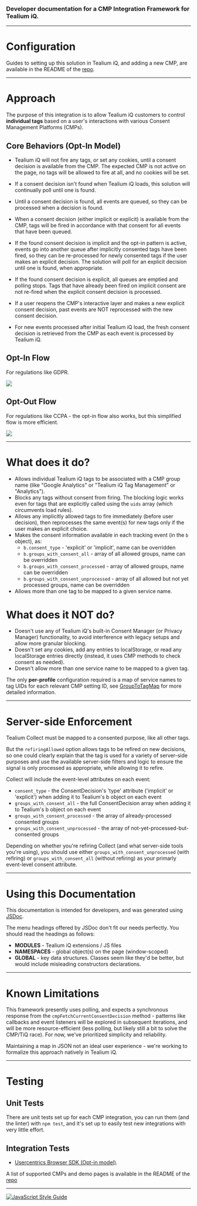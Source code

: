 ### Developer documentation for a CMP Integration Framework for Tealium iQ.

----

# Configuration

Guides to setting up this solution in Tealium iQ, and adding a new CMP, are available in the README of the [repo](https://github.com/jaquith/cmp-integrations). 

----

# Approach

The purpose of this integration is to allow Tealium iQ customers to control **individual tags** based on a user's interactions with various Consent Management Platforms (CMPs).

## Core Behaviors (Opt-In Model)

 - Tealium iQ will not fire any tags, or set any cookies, until a consent decision is available from the CMP. The expected CMP is not active on the page, no tags will be allowed to fire at all, and no cookies will be set.

 - If a consent decision isn't found when Tealium iQ loads, this solution will continually poll until one is found.

 - Until a consent decision is found, all events are queued, so they can be processed when a decision is found.

 - When a consent decision (either implicit or explicit) is available from the CMP, tags will be fired in accordance with that consent for all events that have been queued.

 - If the found consent decision is implicit and the opt-in pattern is active, events go into another queue after implicitly consented tags have been fired, so they can be re-processed for newly consented tags if the user makes an explicit decision. The solution will poll for an explicit decision until one is found, when appropriate.
 
 - If the found consent decision is explicit, all queues are emptied and polling stops. Tags that have already been fired on implicit consent are not re-fired when the explicit consent decision is processed.

 - If a user reopens the CMP's interactive layer and makes a new explicit consent decision, past events are NOT reprocessed with the new consent decision.
 
 - For new events processed after initial Tealium iQ load, the fresh consent decision is retrieved from the CMP as each event is processed by Tealium iQ.

## Opt-In Flow

For regulations like GDPR.

<img style="max-width: 1200px;" src='tiq-cmp-integration-flow-opt-in.png'/>

## Opt-Out Flow

For regulations like CCPA - the opt-in flow also works, but this simplified flow is more efficient.

<img style="max-width: 1200px;" src='tiq-cmp-integration-flow-opt-out.png'/>

----

# What does it do?

 - Allows individual Tealium iQ tags to be associated with a CMP group name (like "Google Analytics" or "Tealium iQ Tag Management" or "Analytics").
 - Blocks any tags without consent from firing. The blocking logic works even for tags that are explicitly called using the `uids` array (which circumvents load rules).
 - Allows any implicitly allowed tags to fire immediately (before user decision), then reprocesses the same event(s) for new tags only if the user makes an explicit choice.
 - Makes the consent information available in each tracking event (in the `b` object), as: 
   - `b.consent_type` - 'explicit' or 'implicit', name can be overridden
   - `b.groups_with_consent_all` - array of all allowed groups, name can be overridden
   - `b.groups_with_consent_processed` - array of allowed groups, name can be overridden
   - `b.groups_with_consent_unprocessed` - array of all allowed but not yet processed groups, name can be overridden
 - Allows more than one tag to be mapped to a given service name.

# What does it NOT do?

 - Doesn't use any of Tealium iQ's built-in Consent Manager (or Privacy Manager) functionality, to avoid interference with legacy setups and allow more granular blocking.
 - Doesn't set any cookies, add any entries to localStorage, or read any localStorage entries directly (instead, it uses CMP methods to check consent as needed).
 - Doesn't allow more than one service name to be mapped to a given tag.


The only **per-profile** configuration required is a map of service names to tag UIDs for each relevant CMP setting ID, see [GroupToTagMap](https://jaquith.github.io/cmp-integrations/global.html#GroupToTagMap) for more detailed information.

----

# Server-side Enforcement

Tealium Collect must be mapped to a consented purpose, like all other tags. 

But the `refiringAllowed` option allows tags to be refired on new decisions, so one could clearly explain that the tag is used for a variety of server-side purposes and use the available server-side filters and logic to ensure the signal is only processed as appropriate, while allowing it to refire. 

Collect will include the event-level attributes on each event:

 - `consent_type` - the ConsentDecision's 'type' attribute ('implicit' or 'explicit') when adding it to Tealium's b object on each event
 - `groups_with_consent_all` - the full ConsentDecision array when adding it to Tealium's b object on each event
 - `groups_with_consent_processed` - the array of already-processed consented groups
 - `groups_with_consent_unprocessed` - the array of not-yet-processed-but-consented groups 

Depending on whether you're refiring Collect (and what server-side tools you're using), you should use either `groups_with_consent_unprocessed` (with refiring) or `groups_with_consent_all` (without refiring) as your primarly event-level consent attribute.

----

# Using this Documentation

This documentation is intended for developers, and was generated using [JSDoc](https://jsdoc.app/).

The menu headings offered by JSDoc don't fit our needs perfectly.  You should read the headings as follows:

  - **MODULES** - Tealium iQ extensions / JS files
  - **NAMESPACES** - global object(s) on the page (window-scoped)
  - **GLOBAL** -  key data structures.  Classes seem like they'd be better, but would include misleading constructors declarations.

----

# Known Limitations

This framework presently uses polling, and expects a synchronous response from the `cmpFetchCurrentConsentDecision` method - patterns like callbacks and event listeners will be explored in subsequent iterations, and will be more resource-efficient (less polling, but likely still a bit to solve the CMP/TiQ race).  For now, we've prioritized simplicity and reliability.

Maintaining a map in JSON not an ideal user experience - we're working to formalize this approach natively in Tealium iQ.

----

# Testing

## Unit Tests

There are unit tests set up for each CMP integration, you can run them (and the linter) with `npm test`, and it's set up to easily test new integrations with very little effort.

## Integration Tests
 - [Usercentrics Browser SDK (Opt-in model)](usercentrics-integration-test-report/index.html).

A list of supported CMPs and demo pages is available in the README of the [repo](https://github.com/jaquith/cmp-integrations)

----

[![JavaScript Style Guide](https://cdn.rawgit.com/standard/standard/master/badge.svg)](https://github.com/standard/standard)
